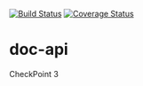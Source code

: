 [![Build Status](https://travis-ci.org/andela-ekahindi/doc-api.svg?branch=develop)](https://travis-ci.org/andela-ekahindi/doc-api)
[![Coverage Status](https://coveralls.io/repos/github/andela-ekahindi/doc-api/badge.svg?branch=develop)](https://coveralls.io/github/andela-ekahindi/doc-api?branch=develop)
# doc-api
CheckPoint 3
